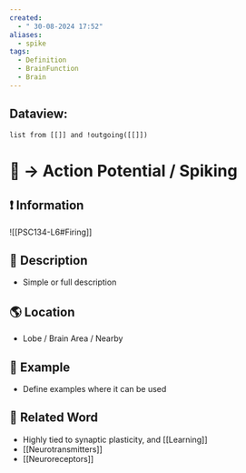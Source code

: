 ```yaml
---
created:
  - " 30-08-2024 17:52"
aliases:
  - spike
tags:
  - Definition
  - BrainFunction
  - Brain
---
```

## Dataview:
```dataview
list from [[]] and !outgoing([[]])
```


# 📗 -> Action Potential / Spiking


## ❗ Information
![[PSC134-L6#Firing]]





## 📄 Description 
- Simple or full description 

## 🌎 Location
- Lobe / Brain Area / Nearby 

## 🧪 Example
- Define examples where it can be used

## 🔗 Related Word
- Highly tied to synaptic plasticity, and [[Learning]]
- [[Neurotransmitters]]
- [[Neuroreceptors]]